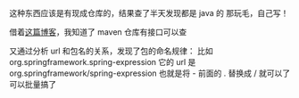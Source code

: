 这种东西应该是有现成仓库的，结果查了半天发现都是 java 的
那玩毛，自己写！

借着[这篇博客](https://www.cnblogs.com/duanguyuan/p/16205179.html)，我知道了 maven 仓库有接口可以查

又通过分析 url 和包名的关系，发现了包的命名规律：
比如 org.springframework.spring-expression
它的 url 是 org.springframework/spring-expression
也就是将 - 前面的 . 替换成 / 就可以了
可以批量搞了

